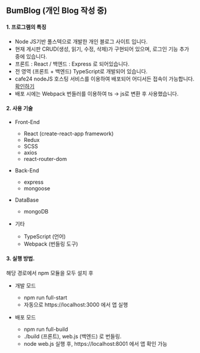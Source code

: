 ## BumBlog (개인 Blog 작성 중)

#### 1. 프로그램의 특징

* Node JS기반 풀스텍으로 개발한 개인 블로그 사이트 입니다.
* 현재 게시판 CRUD(생성, 읽기, 수정, 삭제)가 구현되어 있으며, 로그인 기능 추가 중에 있습니다.
* 프론트 : React / 백엔드 : Express 로 되어있습니다.
* 전 영역 (프론트 + 백엔드) TypeScript로 개발되어 있습니다.
* cafe24 nodeJS 호스팅 서비스를 이용하여 배포되어 어디서든 접속이 가능합니다. [확인하기](http://bumblog.cafe24app.com)
* 배포 시에는 Webpack 번들러를 이용하여 ts -> js로 변환 후 사용했습니다.

#### 2. 사용 기술

* Front-End
  * React (create-react-app framework)
  * Redux
  * SCSS
  * axios
  * react-router-dom
  
* Back-End
  * express
  * mongoose
  
* DataBase
  * mongoDB 
  
* 기타
  * TypeScript (언어)
  * Webpack (번들링 도구)

#### 3. 실행 방법.

해당 경로에서 npm 모듈을 모두 
 설치 후
 
 * 개발 모드
   * npm run full-start
   * 자동으로 https://localhost:3000 에서 앱 실행
 
 * 배포 모드
   * npm run full-build
   * ./build (프론트), web.js (백엔드) 로 번들링.
   * node web.js 실행 후, https://localhost:8001 에서 앱 확인 가능
 
 
